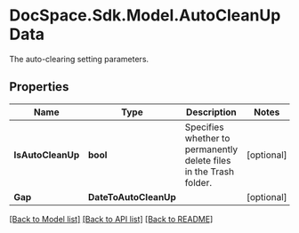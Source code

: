 # DocSpace.Sdk.Model.AutoCleanUpData
The auto-clearing setting parameters.

## Properties

Name | Type | Description | Notes
------------ | ------------- | ------------- | -------------
**IsAutoCleanUp** | **bool** | Specifies whether to permanently delete files in the Trash folder. | [optional] 
**Gap** | **DateToAutoCleanUp** |  | [optional] 

[[Back to Model list]](../README.md#documentation-for-models) [[Back to API list]](../README.md#documentation-for-api-endpoints) [[Back to README]](../README.md)

